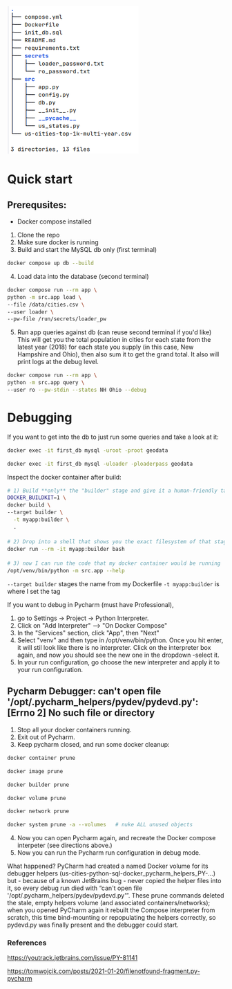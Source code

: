 ![img.png](img.png)


# Quick start

## Prerequsites:
- Docker compose installed

1. Clone the repo
2. Make sure docker is running
3. Build and start the MySQL db only (first terminal)
```bash
docker compose up db --build
```
4. Load data into the database (second terminal) 
```bash
docker compose run --rm app \
python -m src.app load \
--file /data/cities.csv \
--user loader \
--pw-file /run/secrets/loader_pw
```
5. Run app queries against db (can reuse second terminal if you'd like)
This will get you the total population in cities for each state from the latest year (2018) for each state you supply (in this case, New Hampshire and Ohio), 
then also sum it to get the grand total. It also will print logs at the debug level.
```bash
docker compose run --rm app \
python -m src.app query \
--user ro --pw-stdin --states NH Ohio --debug
```



# Debugging

If you want to get into the db to just run some queries and take a look at it:
```bash
docker exec -it first_db mysql -uroot -proot geodata
```

```bash
docker exec -it first_db mysql -uloader -ploaderpass geodata
```

Inspect the docker container after build:
```bash
# 1) Build **only** the "builder" stage and give it a human-friendly tag
DOCKER_BUILDKIT=1 \
docker build \
--target builder \
  -t myapp:builder \
  .

# 2) Drop into a shell that shows you the exact filesystem of that stage
docker run --rm -it myapp:builder bash

# 3) now I can run the code that my docker container would be running
/opt/venv/bin/python -m src.app --help
```

`--target builder` stages the name from my Dockerfile
`-t myapp:builder` is where I set the tag


If you want to debug in Pycharm (must have Professional),
1. go to Settings -> Project -> Python Interpreter.
2. Click on "Add Interpreter" --> "On Docker Compose"
3. In the "Services" section, click "App", then "Next"
4. Select "venv" and then type in /opt/venv/bin/python. Once you hit enter, it will stil look like there is no interpreter. Click on the interpreter box again, and now you should see the new one in the dropdown -select it.
5. In your run configuration, go choose the new interpreter and apply it to your run configuration.


## Pycharm Debugger: can't open file '/opt/.pycharm_helpers/pydev/pydevd.py': [Errno 2] No such file or directory

1. Stop all your docker containers running.
2. Exit out of Pycharm. 
3. Keep pycharm closed, and run some docker cleanup:
```bash
docker container prune
```

```bash
docker image prune
```

```bash
docker builder prune
```

```bash
docker volume prune
```

```bash
docker network prune
```

```bash
docker system prune -a --volumes   # nuke ALL unused objects
```
4. Now you can open Pycharm again, and recreate the Docker compose interpeter (see directions above.)
5. Now you can run the Pycharm run configuration in debug mode.

What happened?
PyCharm had created a named Docker volume for its debugger helpers (us-cities-python-sql-docker_pycharm_helpers_PY-…) but - because of a known JetBrains bug - never copied the helper files into it, so every debug run died with “can't open file '/opt/.pycharm_helpers/pydev/pydevd.py'”.
These prune commands deleted the stale, empty helpers volume (and associated containers/networks); when you opened PyCharm again it rebuilt the Compose interpreter from scratch, this time bind-mounting or repopulating the helpers correctly, so pydevd.py was finally present and the debugger could start.

### References
https://youtrack.jetbrains.com/issue/PY-81141

https://tomwojcik.com/posts/2021-01-20/filenotfound-fragment.py-pycharm